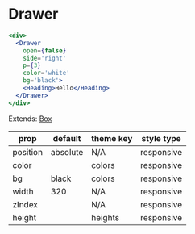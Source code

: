 # Drawer

```.jsx
<div>
  <Drawer
    open={false}
    side='right'
    p={3}
    color='white'
    bg='black'>
    <Heading>Hello</Heading>
  </Drawer>
</div>

```



Extends: [Box](/components/Box)

prop | default | theme key | style type
---|---|---|---
position | absolute | N/A | responsive
color |  | colors | responsive
bg | black | colors | responsive
width | 320 | N/A | responsive
zIndex |  | N/A | responsive
height |  | heights | responsive